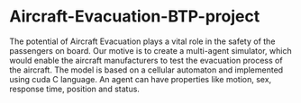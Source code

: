 # Aircraft-Evacuation-BTP-project
The potential of Aircraft Evacuation plays a vital role in the safety of the passengers on board. Our motive is to create a multi-agent simulator, which would enable the aircraft manufacturers to test the evacuation process of the aircraft. The model is based on a cellular automaton and implemented using cuda C language. An agent can have properties like motion, sex, response time, position and status.
